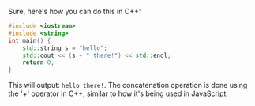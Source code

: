 Sure, here's how you can do this in C++:

```cpp
#include <iostream>
#include <string>
int main() {
    std::string s = "hello";
    std::cout << (s + " there!") << std::endl;
    return 0;
}
```

This will output: `hello there!`. The concatenation operation is done using the '+' operator in C++, similar to how it's being used in JavaScript.

